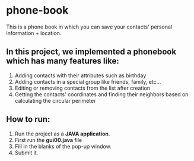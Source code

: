 # phone-book
This is a phone book in which you can save your contacts' personal information + location.

## In this project, we implemented a phonebook which has many features like:
1. Adding contacts with their attributes such as birthday
1. Adding contacts in a special group like friends, family, etc...
1. Editing or removing contacts from the list after creation
1. Getting the contacts' coordinates and finding their neighbors based on calculating the circular perimeter

## How to run:
1. Run the project as a **JAVA application**.
1. First run the **gui00.java** file
1. Fill in the blanks of the pop-up window. 
1. Submit it.

